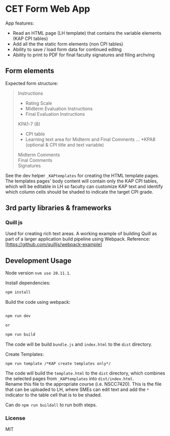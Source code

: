 # CET Form Web App

App features:

- Read an HTML page (LH template) that contains the variable elements (KAP CPI tables)
- Add all the the static form elements (non CPI tables)
- Ability to save / load form data for continued editng
- Ability to print to PDF for final faculty signatures and filing archving

## Form elements

Expected form structure:

>Instructions  
>
>- Rating Scale
>- Midterm Evaluation Instructions
>- Final Evaluation Instructions
>
>KPA1-7 (8)
>
>- CPI table
>- Learning text area for Midterm and Final Comments
>...
>*KPA8 (optional & CPI title and text variable)
>
>Midterm Comments  
>Final Comments  
>Signatures  

See the dev helper `_KAPtemplates` for creating the HTML template pages.  
The templates pages' body content will contain only the KAP CPI tables, which will be editable in LH so faculty can customize KAP text and identify which column cells should be shaded to indicate the target CPI grade.

## 3rd party libraries & frameworks

### Quill js

Used for creating rich text areas.
A working example of building Quill as part of a larger application build pipeline using Webpack.
Reference: [https://github.com/quilljs/webpack-example]  

## Development Usage

Node version `nvm use 20.11.1`.

Install dependencies:

```bash
npm install
```

Build the code using webpack:

```bash

npm run dev

or

npm run build 
```

The code will be build `bundle.js` and `index.html` to the `dist` directory.

Create Templates:

```node
npm run template /*KAP create templates only*/
```

The code will build the `template.html` to the `dist` directory, which combines the selected pages from `_KAPtemplates` into `dist/index.html`.  
Rename this file to the appropriate course (i.e. NSCC7420).  This is the file that can be uploaded to LH, where SMEs can edit text and add the `*` indicator to the table cell that is to be shaded.

Can do `npm run buildall` to run both steps.

### License

MIT
